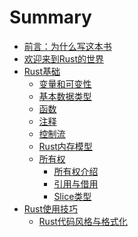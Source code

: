 # Summary

- [前言：为什么写这本书](./chapter_1.md)
- [欢迎来到Rust的世界](./chapter_2.md)
- [Rust基础]()
    - [变量和可变性](./chapter_3/chapter_3_1.md)
    - [基本数据类型](./chapter_3/chapter_3_2.md)
    - [函数](./chapter_3/chapter_3_3.md)
    - [注释](./chapter_3/chapter_3_4.md)
    - [控制流](./chapter_3/chapter_3_5.md)
    - [Rust内存模型](./chapter_3/chapter_3_6.md)
    - [所有权](./chapter_3/chapter_3_7.md)
        - [所有权介绍](./chapter_3/chapter_3_7_1.md)
        - [引用与借用](./chapter_3/chapter_3_7_2.md)
        - [Slice类型](./chapter_3/chapter_3_7_3.md)
- [Rust使用技巧]()
    - [Rust代码风格与格式化](./chapter_4/chapter_4_1.md)
